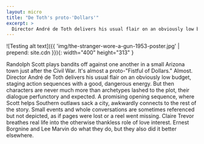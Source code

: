 ```yaml
---
layout: micro
title: "De Toth's proto-'Dollars'"
excerpt: > 
  Director André de Toth delivers his usual flair on an obviously low budget, staging action sequences with a good, dangerous energy, but the characters are never much more than archetypes.
---
```


![Testing alt text]({{ 'img/the-stranger-wore-a-gun-1953-poster.jpg' | prepend: site.cdn }}){: width="400" height="313" }

Randolph Scott plays bandits off against one another in a small Arizona town just after the Civil War. It's almost a proto-"Fistful of Dollars." Almost. Director André de Toth delivers his usual flair on an obviously low budget, staging action sequences with a good, dangerous energy. But then characters are never much more than archetypes lashed to the plot, their dialogue perfunctory and expected. A promising opening sequence, where Scott helps Southern outlaws sack a city, awkwardly connects to the rest of the story. Small events and whole conversations are sometimes referenced but not depicted, as if pages were lost or a reel went missing. Claire Trevor breathes real life into the otherwise thankless role of love interest. Ernest Borgnine and Lee Marvin do what they do, but they also did it better elsewhere.

